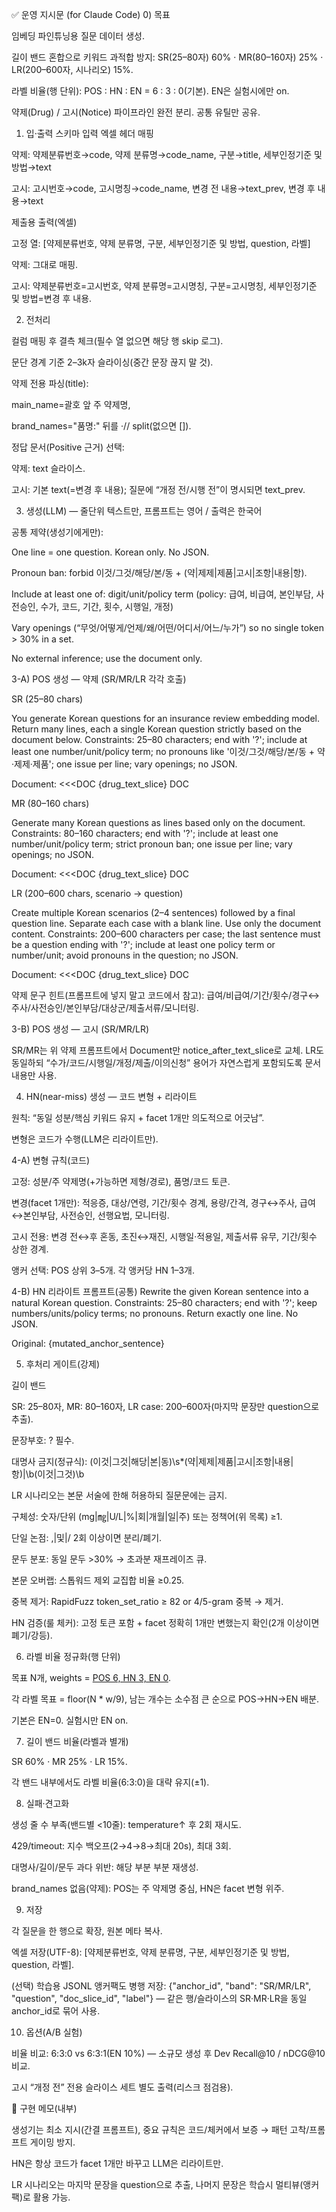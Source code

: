✅ 운영 지시문 (for Claude Code)
0) 목표

임베딩 파인튜닝용 질문 데이터 생성.

길이 밴드 혼합으로 키워드 과적합 방지:
SR(25–80자) 60% · MR(80–160자) 25% · LR(200–600자, 시나리오) 15%.

라벨 비율(행 단위): POS : HN : EN = 6 : 3 : 0(기본). EN은 실험시에만 on.

약제(Drug) / 고시(Notice) 파이프라인 완전 분리. 공통 유틸만 공유.

1) 입·출력 스키마
입력 엑셀 헤더 매핑

약제: 약제분류번호→code, 약제 분류명→code_name, 구분→title, 세부인정기준 및 방법→text

고시: 고시번호→code, 고시명칭→code_name, 변경 전 내용→text_prev, 변경 후 내용→text

제출용 출력(엑셀)

고정 열: [약제분류번호, 약제 분류명, 구분, 세부인정기준 및 방법, question, 라벨]

약제: 그대로 매핑.

고시: 약제분류번호=고시번호, 약제 분류명=고시명칭, 구분=고시명칭, 세부인정기준 및 방법=변경 후 내용.

2) 전처리

컬럼 매핑 후 결측 체크(필수 열 없으면 해당 행 skip 로그).

문단 경계 기준 2–3k자 슬라이싱(중간 문장 끊지 말 것).

약제 전용 파싱(title):

main_name=괄호 앞 주 약제명,

brand_names="품명:" 뒤를 ·// split(없으면 []).

정답 문서(Positive 근거) 선택:

약제: text 슬라이스.

고시: 기본 text(=변경 후 내용); 질문에 “개정 전/시행 전”이 명시되면 text_prev.

3) 생성(LLM) — 줄단위 텍스트만, 프롬프트는 영어 / 출력은 한국어

공통 제약(생성기에게만):

One line = one question. Korean only. No JSON.

Pronoun ban: forbid 이것/그것/해당/본/동 + (약|제제|제품|고시|조항|내용|항).

Include at least one of: digit/unit/policy term
(policy: 급여, 비급여, 본인부담, 사전승인, 수가, 코드, 기간, 횟수, 시행일, 개정)

Vary openings (“무엇/어떻게/언제/왜/어떤/어디서/어느/누가”) so no single token > 30% in a set.

No external inference; use the document only.

3-A) POS 생성 — 약제 (SR/MR/LR 각각 호출)

SR (25–80 chars)

You generate Korean questions for an insurance review embedding model.
Return many lines, each a single Korean question strictly based on the document below.
Constraints: 25–80 characters; end with '?'; include at least one number/unit/policy term;
no pronouns like '이것/그것/해당/본/동 + 약·제제·제품'; one issue per line; vary openings; no JSON.

Document:
<<<DOC
{drug_text_slice}
DOC
>>>


MR (80–160 chars)

Generate many Korean questions as lines based only on the document.
Constraints: 80–160 characters; end with '?'; include at least one number/unit/policy term;
strict pronoun ban; one issue per line; vary openings; no JSON.

Document:
<<<DOC
{drug_text_slice}
DOC
>>>


LR (200–600 chars, scenario → question)

Create multiple Korean scenarios (2–4 sentences) followed by a final question line.
Separate each case with a blank line. Use only the document content.
Constraints: 200–600 characters per case; the last sentence must be a question ending with '?';
include at least one policy term or number/unit; avoid pronouns in the question; no JSON.

Document:
<<<DOC
{drug_text_slice}
DOC
>>>


약제 문구 힌트(프롬프트에 넣지 말고 코드에서 참고): 급여/비급여/기간/횟수/경구↔주사/사전승인/본인부담/대상군/제출서류/모니터링.

3-B) POS 생성 — 고시 (SR/MR/LR)

SR/MR는 위 약제 프롬프트에서 Document만 notice_after_text_slice로 교체.
LR도 동일하되 “수가/코드/시행일/개정/제출/이의신청” 용어가 자연스럽게 포함되도록 문서 내용만 사용.

4) HN(near-miss) 생성 — 코드 변형 + 리라이트

원칙: “동일 성분/핵심 키워드 유지 + facet 1개만 의도적으로 어긋남”.

변형은 코드가 수행(LLM은 리라이트만).

4-A) 변형 규칙(코드)

고정: 성분/주 약제명(+가능하면 제형/경로), 품명/코드 토큰.

변경(facet 1개만): 적응증, 대상/연령, 기간/횟수 경계, 용량/간격, 경구↔주사, 급여↔본인부담, 사전승인, 선행요법, 모니터링.

고시 전용: 변경 전↔후 혼동, 초진↔재진, 시행일·적용일, 제출서류 유무, 기간/횟수 상한 경계.

앵커 선택: POS 상위 3–5개. 각 앵커당 HN 1–3개.

4-B) HN 리라이트 프롬프트(공통)
Rewrite the given Korean sentence into a natural Korean question.
Constraints: 25–80 characters; end with '?'; keep numbers/units/policy terms; no pronouns.
Return exactly one line. No JSON.

Original:
{mutated_anchor_sentence}

5) 후처리 게이트(강제)

길이 밴드

SR: 25–80자, MR: 80–160자, LR case: 200–600자(마지막 문장만 question으로 추출).

문장부호: ? 필수.

대명사 금지(정규식):
(이것|그것|해당|본|동)\s*(약|제제|제품|고시|조항|내용|항)|\b(이것|그것)\b

LR 시나리오는 본문 서술에 한해 허용하되 질문문에는 금지.

구체성: 숫자/단위 (mg|㎎|U/L|%|회|개월|일|주) 또는 정책어(위 목록) ≥1.

단일 논점: ,|및|/ 2회 이상이면 분리/폐기.

문두 분포: 동일 문두 >30% → 초과분 재프레이즈 큐.

본문 오버랩: 스톱워드 제외 교집합 비율 ≥0.25.

중복 제거: RapidFuzz token_set_ratio ≥ 82 or 4/5-gram 중복 → 제거.

HN 검증(룰 체커): 고정 토큰 포함 + facet 정확히 1개만 변했는지 확인(2개 이상이면 폐기/강등).

6) 라벨 비율 정규화(행 단위)

목표 N개, weights = [POS 6, HN 3, EN 0](합=9).

각 라벨 목표 = floor(N * w/9), 남는 개수는 소수점 큰 순으로 POS→HN→EN 배분.

기본은 EN=0. 실험시만 EN on.

7) 길이 밴드 비율(라벨과 별개)

SR 60% · MR 25% · LR 15%.

각 밴드 내부에서도 라벨 비율(6:3:0)을 대략 유지(±1).

8) 실패·견고화

생성 줄 수 부족(밴드별 <10줄): temperature↑ 후 2회 재시도.

429/timeout: 지수 백오프(2→4→8→최대 20s), 최대 3회.

대명사/길이/문두 과다 위반: 해당 부분 부분 재생성.

brand_names 없음(약제): POS는 주 약제명 중심, HN은 facet 변형 위주.

9) 저장

각 질문을 한 행으로 확장, 원본 메타 복사.

엑셀 저장(UTF-8): [약제분류번호, 약제 분류명, 구분, 세부인정기준 및 방법, question, 라벨].

(선택) 학습용 JSONL 앵커팩도 병행 저장:
{"anchor_id", "band": "SR/MR/LR", "question", "doc_slice_id", "label"}
— 같은 행/슬라이스의 SR·MR·LR을 동일 anchor_id로 묶어 사용.

10) 옵션(A/B 실험)

비율 비교: 6:3:0 vs 6:3:1(EN 10%) — 소규모 생성 후 Dev Recall@10 / nDCG@10 비교.

고시 “개정 전” 전용 슬라이스 세트 별도 출력(리스크 점검용).

🧩 구현 메모(내부)

생성기는 최소 지시(간결 프롬프트), 중요 규칙은 코드/체커에서 보증 → 패턴 고착/프롬프트 게이밍 방지.

HN은 항상 코드가 facet 1개만 바꾸고 LLM은 리라이트만.

LR 시나리오는 마지막 문장을 question으로 추출, 나머지 문장은 학습시 멀티뷰(앵커팩)로 활용 가능.